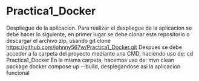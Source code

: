 # Practica1_Docker
Despliegue de la aplicacion. 
Para realizar el despliegue de la aplicacion se debe hacer lo siguiente, en primer lugar se debe clonar este repositorio o descargar el archivo zip, usando 
git clone https://github.com/johnny567w/Practica1_Docker.git
Despues se debe acceder a la carpeta del proyecto mediante una CMD, haciendo uso de:
cd Practica1_Docker
En la misma carpeta, hacemos uso de:
mvn clean package
docker compose up --build, desplegandose asi la aplicacion funcional 
